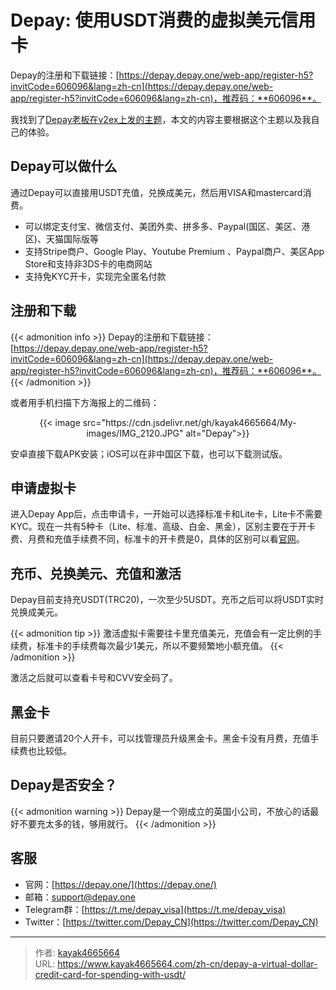 # Depay: 使用USDT消费的虚拟美元信用卡

Depay的注册和下载链接：[https://depay.depay.one/web-app/register-h5?invitCode=606096&lang=zh-cn](https://depay.depay.one/web-app/register-h5?invitCode=606096&lang=zh-cn)，推荐码：**606096**。
<!--more-->

我找到了[Depay老板在v2ex上发的主题](https://www.v2ex.com/t/912011)，本文的内容主要根据这个主题以及我自己的体验。

## Depay可以做什么

通过Depay可以直接用USDT充值，兑换成美元，然后用VISA和mastercard消费。

- 可以绑定支付宝、微信支付、美团外卖、拼多多、Paypal(国区、美区、港区)、天猫国际版等
- 支持Stripe商户、Google Play、Youtube Premium 、Paypal商户、美区App Store和支持非3DS卡的电商网站
- 支持免KYC开卡，实现完全匿名付款

## 注册和下载
{{< admonition info >}}
Depay的注册和下载链接：[https://depay.depay.one/web-app/register-h5?invitCode=606096&lang=zh-cn](https://depay.depay.one/web-app/register-h5?invitCode=606096&lang=zh-cn)，推荐码：**606096**。
{{< /admonition >}}

或者用手机扫描下方海报上的二维码：

<div align="center">
{{< image src="https://cdn.jsdelivr.net/gh/kayak4665664/My-images/IMG_2120.JPG" alt="Depay">}}
</div>

安卓直接下载APK安装；iOS可以在非中国区下载，也可以下载测试版。

## 申请虚拟卡

进入Depay App后，点击申请卡，一开始可以选择标准卡和Lite卡，Lite卡不需要KYC。现在一共有5种卡（Lite、标准、高级、白金、黑金），区别主要在于开卡费、月费和充值手续费不同，标准卡的开卡费是0，具体的区别可以看[官网](https://depay.one/zh-cn/rights.html)。

## 充币、兑换美元、充值和激活

Depay目前支持充USDT(TRC20)，一次至少5USDT。充币之后可以将USDT实时兑换成美元。

{{< admonition tip >}}
激活虚拟卡需要往卡里充值美元，充值会有一定比例的手续费，标准卡的手续费每次最少1美元，所以不要频繁地小额充值。
{{< /admonition >}}

激活之后就可以查看卡号和CVV安全码了。

## 黑金卡

目前只要邀请20个人开卡，可以找管理员升级黑金卡。黑金卡没有月费，充值手续费也比较低。

## Depay是否安全？
{{< admonition warning >}}
Depay是一个刚成立的英国小公司，不放心的话最好不要充太多的钱，够用就行。
{{< /admonition >}}

## 客服
- 官网：[https://depay.one/](https://depay.one/)
- 邮箱：[support@depay.one](mailto:support@depay.one)
- Telegram群：[https://t.me/depay_visa](https://t.me/depay_visa)
- Twitter：[https://twitter.com/Depay_CN](https://twitter.com/Depay_CN)

---

> 作者: [kayak4665664](https://github.com/kayak4665664)  
> URL: https://www.kayak4665664.com/zh-cn/depay-a-virtual-dollar-credit-card-for-spending-with-usdt/  

